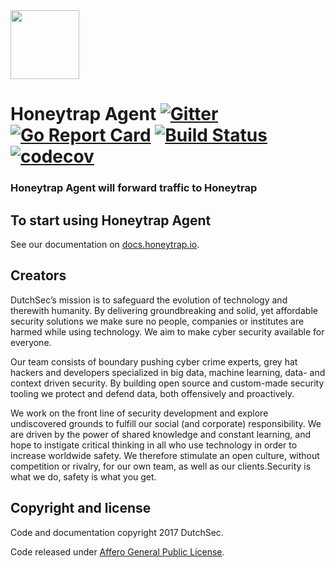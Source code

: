<img src="http://docs.honeytrap.io/images/logo.png" height="110" />

# Honeytrap Agent [![Gitter](https://badges.gitter.im/Join%20Chat.svg)](https://gitter.im/honeytrap/honeytrap?utm_source=badge&utm_medium=badge&utm_campaign=&utm_campaign=pr-badge&utm_content=badge) [![Go Report Card](https://goreportcard.com/badge/honeytrap/honeytrap-agent)](https://goreportcard.com/report/honeytrap/honeytrap-agent) [![Build Status](https://travis-ci.org/honeytrap/honeytrap-agent.svg?branch=master)](https://travis-ci.org/honeytrap/honeytrap-agent) [![codecov](https://codecov.io/gh/honeytrap/honeytrap-agent/branch/master/graph/badge.svg)](https://codecov.io/gh/honeytrap/honeytrap-agent)

### Honeytrap Agent will forward traffic to Honeytrap

## To start using Honeytrap Agent

See our documentation on [docs.honeytrap.io](http://docs.honeytrap.io/docs/agent/).

## Creators

DutchSec’s mission is to safeguard the evolution of technology and therewith humanity. By delivering  groundbreaking and solid, yet affordable security solutions we make sure no people, companies or institutes are harmed while using technology. We aim to make cyber security available for everyone.

Our team consists of boundary pushing cyber crime experts, grey hat hackers and developers specialized in big data, machine learning, data- and context driven security. By building open source and custom-made security tooling we protect and defend data, both offensively and proactively. 

We work on the front line of security development and explore undiscovered grounds to fulfill our social (and corporate) responsibility. We are driven by the power of shared knowledge and constant learning, and hope to instigate critical thinking in all who use technology in order to increase worldwide safety. We therefore stimulate an open culture, without competition or rivalry, for our own team, as well as our clients.Security is what we do, safety is what you get.

## Copyright and license

Code and documentation copyright 2017 DutchSec.

Code released under [Affero General Public License](LICENSE).

